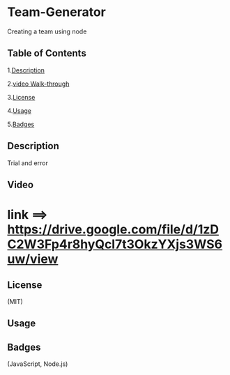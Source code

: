 # Team-Generator
Creating a team using node


## Table of Contents

1.[Description](#Description)

2.[video Walk-through](#Video)

3.[License](#License)

4.[Usage](#Usage)

5.[Badges](#Badges)

## Description
Trial and error

## Video
link ==> https://drive.google.com/file/d/1zDC2W3Fp4r8hyQcl7t3OkzYXjs3WS6uw/view
=======

## License
(MIT)

## Usage

## Badges
(JavaScript, Node.js)

